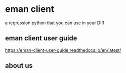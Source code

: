 # eman client 
a regression python that you can use in your DIR
## eman client user guide
https://eman-client-user-guide.readthedocs.io/en/latest/
## about us

